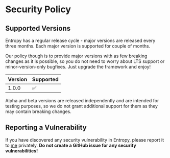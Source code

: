 # Security Policy

## Supported Versions

Entropy has a regular release cycle - major versions are released every three months.
Each major version is supported for couple of months.

Our policy though is to provide major versions with as few breaking changes as it is possible,
so you do not need to worry about LTS support or minor-version-only bugfixes. Just upgrade the framework and enjoy!

| Version       | Supported          |
| ------------- | ------------------ |
| 1.0.0         | :white_check_mark: |

Alpha and beta versions are released independently and are intended for testing purposes,
so we do not grant additional support for them as they may contain breaking changes.

## Reporting a Vulnerability

If you have discovered any security vulnerability in Entropy,
please report it to [me](https://github.com/dominiq007) privately.
**Do not create a GitHub issue for any security vulnerabilities!**
